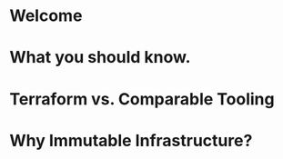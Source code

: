 # Welcome

# What you should know.

# Terraform vs. Comparable Tooling

# Why Immutable Infrastructure?
